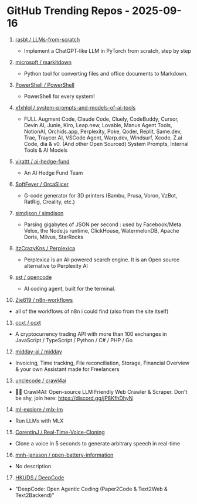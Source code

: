 # GitHub Trending Repos - 2025-09-16

1. [rasbt /    LLMs-from-scratch](https://github.com/rasbt/LLMs-from-scratch)
   - Implement a ChatGPT-like LLM in PyTorch from scratch, step by step

2. [microsoft /    markitdown](https://github.com/microsoft/markitdown)
   - Python tool for converting files and office documents to Markdown.

3. [PowerShell /    PowerShell](https://github.com/PowerShell/PowerShell)
   - PowerShell for every system!

4. [x1xhlol /    system-prompts-and-models-of-ai-tools](https://github.com/x1xhlol/system-prompts-and-models-of-ai-tools)
   - FULL Augment Code, Claude Code, Cluely, CodeBuddy, Cursor, Devin AI, Junie, Kiro, Leap.new, Lovable, Manus Agent Tools, NotionAI, Orchids.app, Perplexity, Poke, Qoder, Replit, Same.dev, Trae, Traycer AI, VSCode Agent, Warp.dev, Windsurf, Xcode, Z.ai Code, dia & v0. (And other Open Sourced) System Prompts, Internal Tools & AI Models

5. [virattt /    ai-hedge-fund](https://github.com/virattt/ai-hedge-fund)
   - An AI Hedge Fund Team

6. [SoftFever /    OrcaSlicer](https://github.com/SoftFever/OrcaSlicer)
   - G-code generator for 3D printers (Bambu, Prusa, Voron, VzBot, RatRig, Creality, etc.)

7. [simdjson /    simdjson](https://github.com/simdjson/simdjson)
   - Parsing gigabytes of JSON per second : used by Facebook/Meta Velox, the Node.js runtime, ClickHouse, WatermelonDB, Apache Doris, Milvus, StarRocks

8. [ItzCrazyKns /    Perplexica](https://github.com/ItzCrazyKns/Perplexica)
   - Perplexica is an AI-powered search engine. It is an Open source alternative to Perplexity AI

9. [sst /    opencode](https://github.com/sst/opencode)
   - AI coding agent, built for the terminal.

10. [Zie619 /    n8n-workflows](https://github.com/Zie619/n8n-workflows)
   - all of the workflows of n8n i could find (also from the site itself)

11. [ccxt /    ccxt](https://github.com/ccxt/ccxt)
   - A cryptocurrency trading API with more than 100 exchanges in JavaScript / TypeScript / Python / C# / PHP / Go

12. [midday-ai /    midday](https://github.com/midday-ai/midday)
   - Invoicing, Time tracking, File reconciliation, Storage, Financial Overview & your own Assistant made for Freelancers

13. [unclecode /    crawl4ai](https://github.com/unclecode/crawl4ai)
   - 🚀🤖 Crawl4AI: Open-source LLM Friendly Web Crawler & Scraper. Don't be shy, join here: https://discord.gg/jP8KfhDhyN

14. [ml-explore /    mlx-lm](https://github.com/ml-explore/mlx-lm)
   - Run LLMs with MLX

15. [CorentinJ /    Real-Time-Voice-Cloning](https://github.com/CorentinJ/Real-Time-Voice-Cloning)
   - Clone a voice in 5 seconds to generate arbitrary speech in real-time

16. [mnh-jansson /    open-battery-information](https://github.com/mnh-jansson/open-battery-information)
   - No description

17. [HKUDS /    DeepCode](https://github.com/HKUDS/DeepCode)
   - "DeepCode: Open Agentic Coding (Paper2Code & Text2Web & Text2Backend)"

